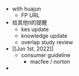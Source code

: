 - with huajun
	- FP URL
- 给其他tl的提醒
	- kes update
	- knowledge update
	- overlap study review
- [[Jun 1st, 2022]]
	- consumer guideline
		- macfee / norton
-